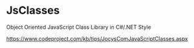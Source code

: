 # JsClasses
Object Oriented JavaScript Class Library in C#/.NET Style

https://www.codeproject.com/kb/tips/JocysComJavaScriptClasses.aspx
